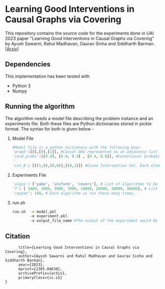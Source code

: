 # Learning Good Interventions in Causal Graphs via Covering
This repository contains the source code for the experiments done in UAI 2023 paper "Learning Good Interventions in Causal Graphs via Covering" by Ayush Sawarni, Rahul Madhavan, Gaurav Sinha and Siddharth Barman.
 [[Arxiv](https://arxiv.org/abs/2305.04638)]
## Dependencies
This implementation has been tested with
- Python 3
- Numpy


## Running the algorithm
The algorithm needs a model file describing the problem instance and an experiments file. Both these files are Python dictionaries stored in pickle format. The syntax for both is given below -

1. Model File
    ```python
    #Model file is a python dictionary with the following keys
    'graph':[[],[0],[1]], #Causal DAG represented as an adjacency list with the last node as the reward node
    'cond_probs':[[0.4], [0.8, 0.4] , [0.4, 0.9]], #Conditional probability of each node taking value 1 given an assignement to its parents. The elements in the list are indexed according the the value assignment to the parent. For example, P(Node2 =1 | Parents(Node2)= '101') would be available at cond_probs[1][5]
    ''
    'cal_A': [[(1,0),(0,0)],[(0,1)]] #Given Intervention Set. Each element of the tuple (a,b) represents the intervened node (a) and the assigned value to the node (b) respectively.
    ```
2. Experiments File

    ```python
    'algos': ['yabe', 'uniform', 'covers'], # List of algorithms to be run.
    'T': [ 1000, 3000, 5000, 7000, 10000, 20000, 30000, 40000], # List of time horizons. The algorithms are run for each value of T separately. 
    'repeat': 140, # Each algorithm is run these many times. 

    ```

3. run.sh
    ```bash 
    run.sh  -m model.pkl 
            -e experiment.pkl 
            -o output_file_name #The output of the experiment would be stored in this file
    ```
## Citation
```@misc{sawarni2023learning,
      title={Learning Good Interventions in Causal Graphs via Covering}, 
      author={Ayush Sawarni and Rahul Madhavan and Gaurav Sinha and Siddharth Barman},
      year={2023},
      eprint={2305.04638},
      archivePrefix={arXiv},
      primaryClass={cs.LG}
}
```

<!-- @InProceedings{sawarni2023learning,
	title = {Learning good interventions in causal graphs via covering},
	author = {Sawarni, Ayush and Madhavan, Rahul and Sinha, Gaurav and Barman, Siddharth},
    booktitle = {UAI},
    year= {2023}
} -->
